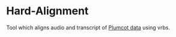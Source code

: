 # Hard-Alignment
Tool which aligns audio and transcript of [Plumcot data](https://github.com/hbredin/pyannote-db-plumcot) using vrbs.
